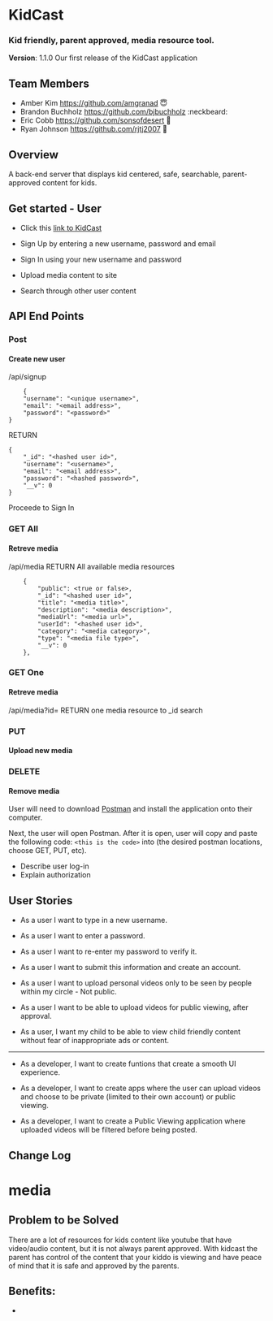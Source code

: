 # KidCast
### Kid friendly, parent approved, media resource tool.

**Version**: 1.1.0 Our first release of the KidCast application

## Team Members
* Amber Kim https://github.com/amgranad :innocent:
* Brandon Buchholz https://github.com/bjbuchholz :neckbeard:
* Eric Cobb https://github.com/sonsofdesert :wolf:
* Ryan Johnson  https://github.com/rjtj2007 :evergreen_tree:

## Overview
A back-end server that displays kid centered, safe, searchable, parent-approved content for kids.

## Get started - User

* Click this [link to KidCast](https://kidcast.herokuapp.com)

* Sign Up by entering a new username, password and email

* Sign In using your new username and password

* Upload media content to site

* Search through other user content

## API End Points

### Post
#### Create new user

/api/signup
```
    {
	"username": "<unique username>",
    "email": "<email address>",
    "password": "<password>"
}
```
RETURN
```
{
    "_id": "<hashed user id>",
    "username": "<username>",
    "email": "<email address>",
    "password": "<hashed password>",
    "__v": 0
}
```
Proceede to Sign In

### GET All
#### Retreve media

/api/media
RETURN All available media resources
```
    {
        "public": <true or false>,
        "_id": "<hashed user id>",
        "title": "<media title>",
        "description": "<media description>",
        "mediaUrl": "<media url>",
        "userId": "<hashed user id>",
        "category": "<media category>",
        "type": "<media file type>",
        "__v": 0
    },
```

### GET One
#### Retreve media

/api/media?id=
RETURN one media resource to _id search

### PUT
#### Upload new media


### DELETE
#### Remove media





User will need to download [Postman](https://www.getpostman.com/) and install the application onto their computer. 

Next, the user will open Postman. After it is open, user will copy and paste the following code: ```<this is the code>``` into (the desired postman locations, choose GET, PUT, etc).
* Describe user log-in
* Explain authorization




## User Stories
* As a user I want to type in a new username.

* As a user I want to enter a password.

* As a user I want to re-enter my password to verify it.

* As a user I want to submit this information and create an account.

* As a user I want to upload personal videos only to be seen by people within my circle - Not public.

* As a user I want to be able to upload videos for public viewing, after approval. 

* As a user, I want my child to be able to view child friendly content without fear of inappropriate ads or content. 

------

* As a developer, I want to create funtions that create a smooth UI experience.

* As a developer, I want to create apps where the user can upload videos and choose to be private (limited to their own account) or public viewing.

* As a developer, I want to create a Public Viewing application where uploaded videos will be filtered before being posted. 

## Change Log

# media

## Problem to be Solved
There are a lot of resources for kids content like youtube that have video/audio content, but it is not always parent approved. With kidcast the parent has control of the content that your kiddo is viewing and have peace of mind that it is safe and approved by the parents.

## Benefits:
* 

